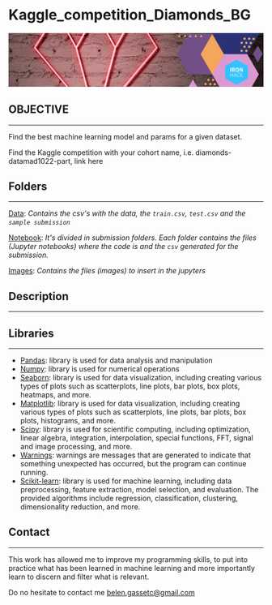 # Kaggle_competition_Diamonds_BG

![PORTADA](images/PORTADA.jpg)

## OBJECTIVE
---
Find the best machine learning model and params for a given dataset.

Find the Kaggle competition with your cohort name, i.e. diamonds-datamad1022-part, link here

## Folders
----
[Data](https://github.com/Belengasset/Dashboard_project_BG/tree/main/Data): *Contains the csv's with the data, the `train.csv`, `test.csv` and the `sample submission`*


[Notebook](https://github.com/Belengasset/Dashboard_project_BG/tree/main/Notebook): *It's divided in submission folders. Each folder contains the files (Jupyter notebooks) where the code is and the `csv` generated for the submission.*

[Images](https://github.com/Belengasset/Dashboard_project_BG/tree/main/Images): *Contains the files (images) to insert in the jupyters*

## Description
----


## Libraries
----

- [Pandas](https://pandas.pydata.org/): library is used for data analysis and manipulation
- [Numpy](https://numpy.org/): library is used for numerical operations
- [Seaborn](https://seaborn.pydata.org/): library is used for data visualization, including creating various types of plots such as scatterplots, line plots, bar plots, box plots, heatmaps, and more.
- [Matplotlib](https://matplotlib.org/): library is used for data visualization, including creating various types of plots such as scatterplots, line plots, bar plots, box plots, histograms, and more.
- [Scipy](https://scipy.org/): library is used for scientific computing, including optimization, linear algebra, integration, interpolation, special functions, FFT, signal and image processing, and more.
- [Warnings](): warnings are messages that are generated to indicate that something unexpected has occurred, but the program can continue running.
- [Scikit-learn](https://docs.python.org/3/library/warnings.html): library is used for machine learning, including data preprocessing, feature extraction, model selection, and evaluation. The provided algorithms include regression, classification, clustering, dimensionality reduction, and more.

## Contact
----

This work has allowed me to improve my programming skills, to put into practice what has been learned in machine learning and more importantly learn to discern and filter what is relevant.

Do no hesitate to contact me belen.gassetc@gmail.com
